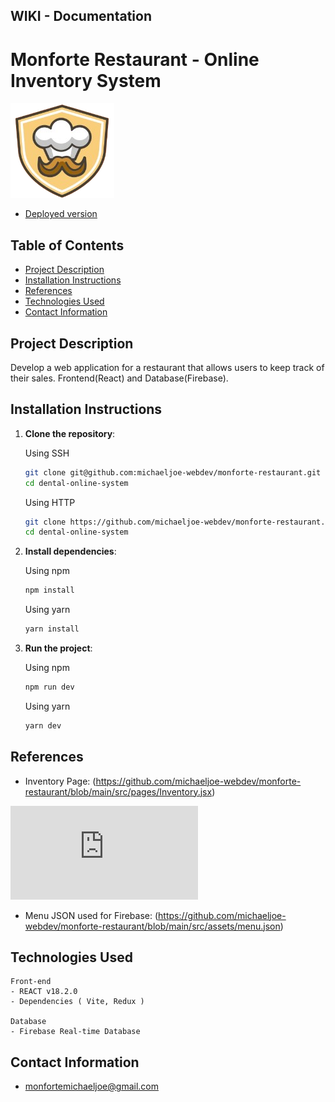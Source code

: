 WIKI - Documentation
-------------
# Monforte Restaurant - Online Inventory System

![Project Logo](https://github.com/michaeljoe-webdev/monforte-restaurant/blob/main/public/logo.png)

- [Deployed version](https://monforte-restaurant.vercel.app/)

## Table of Contents

- [Project Description](#project-description)
- [Installation Instructions](#installation-instructions)
- [References](#references)
- [Technologies Used](#technologies-used)
- [Contact Information](#contact-information)

## Project Description

Develop a web application for a restaurant that allows users to keep track of their sales.
    Frontend(React) and Database(Firebase).

## Installation Instructions

1. **Clone the repository**:

    Using SSH

    ```bash
    git clone git@github.com:michaeljoe-webdev/monforte-restaurant.git
    cd dental-online-system
    ```

    Using HTTP

    ```bash
    git clone https://github.com/michaeljoe-webdev/monforte-restaurant.git
    cd dental-online-system
    ```

2. **Install dependencies**:

     Using npm

    ```bash
    npm install
    ```

    Using yarn
     
    ```bash
    yarn install
    ```


3. **Run the project**:
    
    Using npm

    ```bash
    npm run dev
    ```

    Using yarn

    ```bash
    yarn dev
    ```
## References
- Inventory Page:
   (https://github.com/michaeljoe-webdev/monforte-restaurant/blob/main/src/pages/Inventory.jsx)

![Database Table Schema](https://github.com/michaeljoe-webdev/monforte-restaurant/blob/main/src/assets/menu.json)
- Menu JSON used for Firebase:
    (https://github.com/michaeljoe-webdev/monforte-restaurant/blob/main/src/assets/menu.json)

## Technologies Used
    Front-end
    - REACT v18.2.0
    - Dependencies ( Vite, Redux )

    Database
    - Firebase Real-time Database

## Contact Information
 - monfortemichaeljoe@gmail.com


